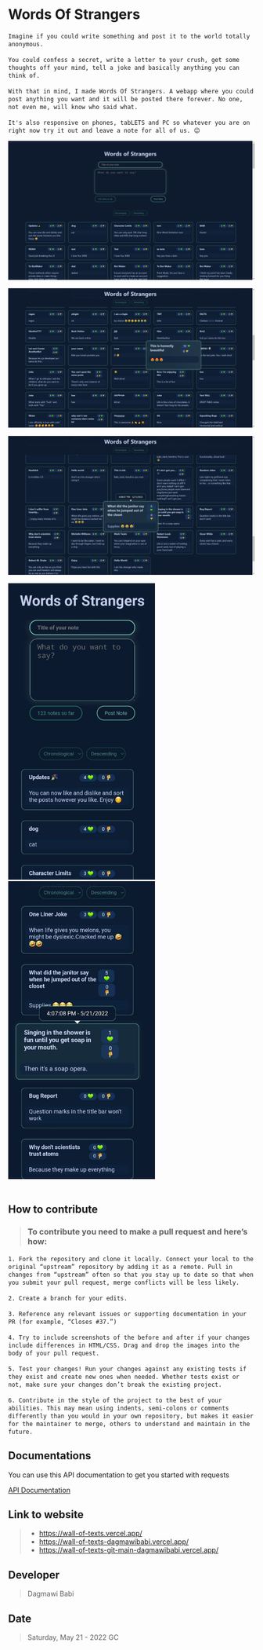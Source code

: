 # Words Of Strangers

    Imagine if you could write something and post it to the world totally anonymous.

    You could confess a secret, write a letter to your crush, get some thoughts off your mind, tell a joke and basically anything you can think of.

    With that in mind, I made Words Of Strangers. A webapp where you could post anything you want and it will be posted there forever. No one, not even me, will know who said what.

    It's also responsive on phones, tabLETS and PC so whatever you are on right now try it out and leave a note for all of us. 😊

![image1](assets/1.png)

![image1](assets/2.png)

![image1](assets/3.png)

<div> 
    <img src="assets/4.jpg" width="300px">
    <img src="assets/5.jpg" width="300px">
</div>

<br>

## How to contribute


> ### To contribute you need to make a pull request and here’s how:

    1. Fork the repository and clone it locally. Connect your local to the original “upstream” repository by adding it as a remote. Pull in changes from “upstream” often so that you stay up to date so that when you submit your pull request, merge conflicts will be less likely. 

    2. Create a branch for your edits.

    3. Reference any relevant issues or supporting documentation in your PR (for example, “Closes #37.”)
    
    4. Try to include screenshots of the before and after if your changes include differences in HTML/CSS. Drag and drop the images into the body of your pull request.
    
    5. Test your changes! Run your changes against any existing tests if they exist and create new ones when needed. Whether tests exist or not, make sure your changes don’t break the existing project.

    6. Contribute in the style of the project to the best of your abilities. This may mean using indents, semi-colons or comments differently than you would in your own repository, but makes it easier for the maintainer to merge, others to understand and maintain in the future.

## Documentations

You can use this API documentation to get you started with requests

[API Documentation]("https://github.com/dagmawibabi/wallOfTexts/blob/main/documentation/APIRputes.md")

## Link to website

> * https://wall-of-texts.vercel.app/
> * https://wall-of-texts-dagmawibabi.vercel.app/
> * https://wall-of-texts-git-main-dagmawibabi.vercel.app/


## Developer
> Dagmawi Babi

## Date

> Saturday,  May 21 - 2022 GC